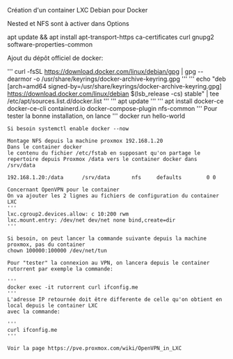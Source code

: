 Création d'un container LXC Debian pour Docker

Nested et NFS sont à activer dans Options

apt update && apt install apt-transport-https ca-certificates curl gnupg2 software-properties-common

Ajout du dépôt officiel de docker:

'''
curl -fsSL https://download.docker.com/linux/debian/gpg | gpg --dearmor -o /usr/share/keyrings/docker-archive-keyring.gpg
'''
'''
echo "deb [arch=amd64 signed-by=/usr/share/keyrings/docker-archive-keyring.gpg] https://download.docker.com/linux/debian $(lsb_release -cs) stable" | tee /etc/apt/sources.list.d/docker.list
'''
'''
apt update
'''
'''
apt install docker-ce docker-ce-cli containerd.io docker-compose-plugin nfs-common
'''
Pour tester la bonne installation, on lance
'''
docker run hello-world
```
Si besoin systemctl enable docker --now

Montage NFS depuis la machine proxmox 192.168.1.20
Dans le container docker
le contenu du fichier /etc/fstab en supposant qu'on partage le repertoire depuis Proxmox /data vers le container docker dans /srv/data

192.168.1.20:/data      /srv/data       nfs     defaults        0 0

Concernant OpenVPN pour le container
On va ajouter les 2 lignes au fichiers de configuration du container LXC
'''
lxc.cgroup2.devices.allow: c 10:200 rwm
lxc.mount.entry: /dev/net dev/net none bind,create=dir
'''

Si besoin, on peut lancer la commande suivante depuis la machine proxmox, pas du container
chown 100000:100000 /dev/net/tun

Pour "tester" la connexion au VPN, on lancera depuis le container rutorrent par exemple la commande:

'''
docker exec -it rutorrent curl ifconfig.me
'''
L'adresse IP retournée doit être differente de celle qu'on obtient en local depuis le container LXC
avec la commande:

'''
curl ifconfig.me
'''

Voir la page https://pve.proxmox.com/wiki/OpenVPN_in_LXC
